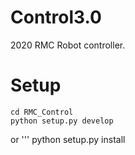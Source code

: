 # Control3.0
2020 RMC Robot controller.

# Setup
```
cd RMC_Control
python setup.py develop
```
or
'''
python setup.py install
```
